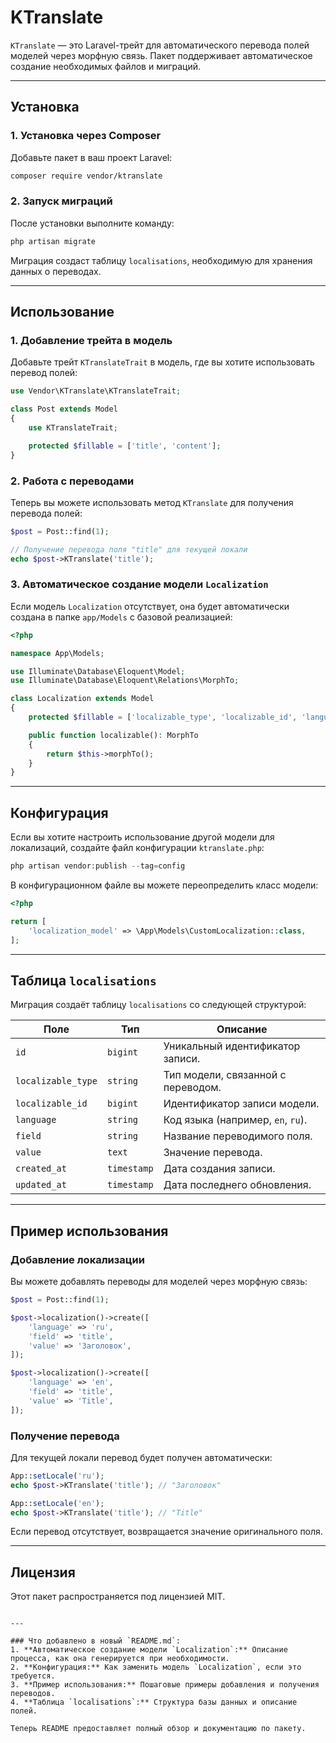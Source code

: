 # KTranslate

`KTranslate` — это Laravel-трейт для автоматического перевода полей моделей через морфную связь. Пакет поддерживает автоматическое создание необходимых файлов и миграций.

---

## Установка

### 1. Установка через Composer
Добавьте пакет в ваш проект Laravel:

```bash
composer require vendor/ktranslate
```

### 2. Запуск миграций
После установки выполните команду:

```bash
php artisan migrate
```

Миграция создаст таблицу `localisations`, необходимую для хранения данных о переводах.

---

## Использование

### 1. Добавление трейта в модель
Добавьте трейт `KTranslateTrait` в модель, где вы хотите использовать перевод полей:

```php
use Vendor\KTranslate\KTranslateTrait;

class Post extends Model
{
    use KTranslateTrait;

    protected $fillable = ['title', 'content'];
}
```

### 2. Работа с переводами
Теперь вы можете использовать метод `KTranslate` для получения перевода полей:

```php
$post = Post::find(1);

// Получение перевода поля "title" для текущей локали
echo $post->KTranslate('title');
```

### 3. Автоматическое создание модели `Localization`
Если модель `Localization` отсутствует, она будет автоматически создана в папке `app/Models` с базовой реализацией:

```php
<?php

namespace App\Models;

use Illuminate\Database\Eloquent\Model;
use Illuminate\Database\Eloquent\Relations\MorphTo;

class Localization extends Model
{
    protected $fillable = ['localizable_type', 'localizable_id', 'language', 'field', 'value'];

    public function localizable(): MorphTo
    {
        return $this->morphTo();
    }
}
```

---

## Конфигурация

Если вы хотите настроить использование другой модели для локализаций, создайте файл конфигурации `ktranslate.php`:

```php
php artisan vendor:publish --tag=config
```

В конфигурационном файле вы можете переопределить класс модели:

```php
<?php

return [
    'localization_model' => \App\Models\CustomLocalization::class,
];
```

---

## Таблица `localisations`

Миграция создаёт таблицу `localisations` со следующей структурой:

| Поле               | Тип          | Описание                          |
|--------------------|--------------|-----------------------------------|
| `id`               | `bigint`     | Уникальный идентификатор записи. |
| `localizable_type` | `string`     | Тип модели, связанной с переводом. |
| `localizable_id`   | `bigint`     | Идентификатор записи модели.     |
| `language`         | `string`     | Код языка (например, `en`, `ru`). |
| `field`            | `string`     | Название переводимого поля.      |
| `value`            | `text`       | Значение перевода.               |
| `created_at`       | `timestamp`  | Дата создания записи.            |
| `updated_at`       | `timestamp`  | Дата последнего обновления.      |

---

## Пример использования

### Добавление локализации
Вы можете добавлять переводы для моделей через морфную связь:

```php
$post = Post::find(1);

$post->localization()->create([
    'language' => 'ru',
    'field' => 'title',
    'value' => 'Заголовок',
]);

$post->localization()->create([
    'language' => 'en',
    'field' => 'title',
    'value' => 'Title',
]);
```

### Получение перевода
Для текущей локали перевод будет получен автоматически:

```php
App::setLocale('ru');
echo $post->KTranslate('title'); // "Заголовок"

App::setLocale('en');
echo $post->KTranslate('title'); // "Title"
```

Если перевод отсутствует, возвращается значение оригинального поля.

---

## Лицензия

Этот пакет распространяется под лицензией MIT.
```

---

### Что добавлено в новый `README.md`:
1. **Автоматическое создание модели `Localization`:** Описание процесса, как она генерируется при необходимости.
2. **Конфигурация:** Как заменить модель `Localization`, если это требуется.
3. **Пример использования:** Пошаговые примеры добавления и получения переводов.
4. **Таблица `localisations`:** Структура базы данных и описание полей. 

Теперь README предоставляет полный обзор и документацию по пакету.
